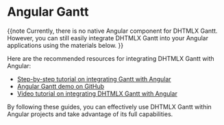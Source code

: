 Angular Gantt
==================

{{note Currently, there is no native Angular component for DHTMLX Gantt. 
However, you can still easily integrate DHTMLX Gantt into your Angular applications using the materials below. }}

Here are the recommended resources for integrating DHTMLX Gantt with Angular:

- [Step-by-step tutorial on integrating Gantt with Angular](desktop/howtostart_angular.md)
- [Angular Gantt demo on GitHub](https://github.com/DHTMLX/angular-gantt-demo)
- [Video tutorial on integrating DHTMLX Gantt with Angular](https://www.youtube.com/watch?v=LNVgNVfwzPE&t=3s)

By following these guides, you can effectively use DHTMLX Gantt within Angular projects and take advantage of its full capabilities.